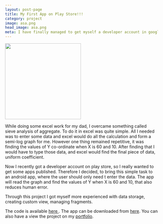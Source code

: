 ```yaml
---
layout: post-page
title: My First App on Play Store!!!
category: project
image: asa.png
head_image: asa.png
meta: I have finally managed to get myself a developer account in google play store, and have launched an app.
---
```


<img src="{{site.baseurl}}/img/{{page.head_image}}" width="250px" height="250px"/>

While doing some excel work for my dad, I overcame something called sieve analysis of
aggregate. To do it in excel was quite simple. All I needed was to enter some data
and excel would do all the calculation and form a semi-log graph for me. However one thing
remained repetitive, it was finding the values of Y co-ordinate when X is 60 and 10.
After finding that I would have to type those data, and excel would find the final piece of data, uniform
coefficient.

Now I recently got a developer account on play store, so I really wanted to get some apps published.
Therefore I decided, to bring this simple task to an android app, where the user should only need t
enter the data. The app will read the graph and find the values of Y when X is 60 and 10, that also
reduces human error.  

Through this project I got myself more experienced with data storage, creating custom view, managing
fragments.

The code is available <a href="http://github.com/rhemon/aggregatesieveanalysis"> here </a>. The app can
be downloaded from <a href="https://play.google.com/store/apps/details?id=io.github.rhemon.aggregatesieveanalysis"> here</a>. You can also have a view the project on my <a href="http://rhemon.github.io/portfolio/">portfolio</a>.
